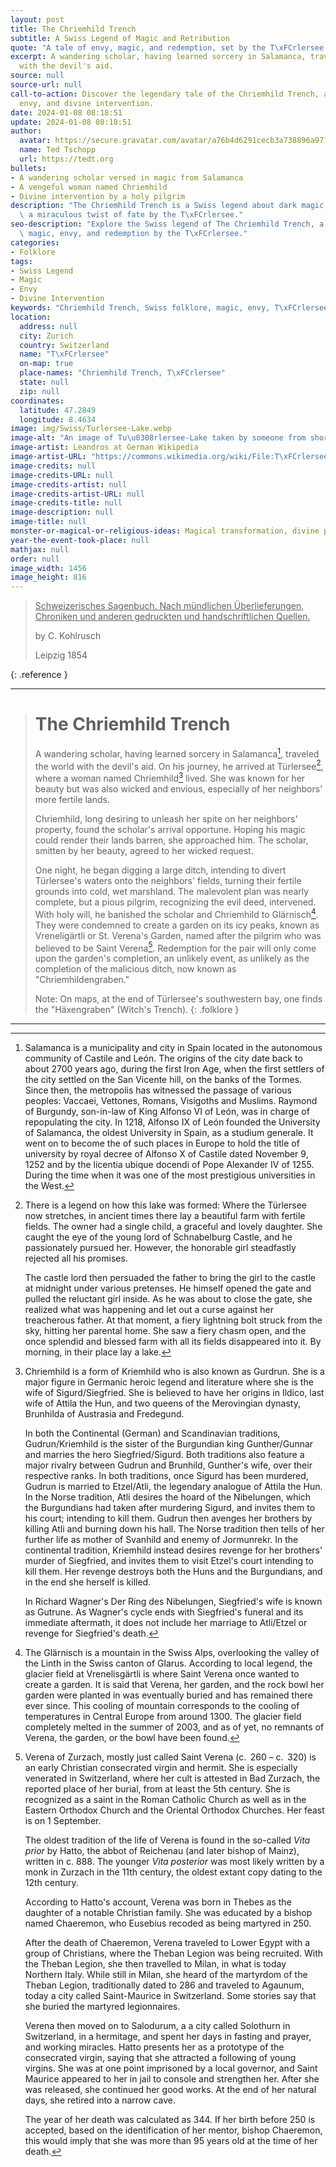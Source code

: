 ```yaml
---
layout: post
title: The Chriemhild Trench
subtitle: A Swiss Legend of Magic and Retribution
quote: "A tale of envy, magic, and redemption, set by the T\xFCrlersee."
excerpt: A wandering scholar, having learned sorcery in Salamanca, traveled the world
  with the devil's aid.
source: null
source-url: null
call-to-action: Discover the legendary tale of the Chriemhild Trench, a story of magic,
  envy, and divine intervention.
date: 2024-01-08 08:18:51
update: 2024-01-08 08:18:51
author:
  avatar: https://secure.gravatar.com/avatar/a76b4d6291cecb3a738896a971bfb903?s=512&d=mp&r=g
  name: Ted Tschopp
  url: https://tedt.org
bullets:
- A wandering scholar versed in magic from Salamanca
- A vengeful woman named Chriemhild
- Divine intervention by a holy pilgrim
description: "The Chriemhild Trench is a Swiss legend about dark magic, envy, and\
  \ a miraculous twist of fate by the T\xFCrlersee."
seo-description: "Explore the Swiss legend of The Chriemhild Trench, a tale of dark\
  \ magic, envy, and redemption by the T\xFCrlersee."
categories:
- Folklore
tags:
- Swiss Legend
- Magic
- Envy
- Divine Intervention
keywords: "Chriemhild Trench, Swiss folklore, magic, envy, T\xFCrlersee"
location:
  address: null
  city: Zurich
  country: Switzerland
  name: "T\xFCrlersee"
  on-map: true
  place-names: "Chriemhild Trench, T\xFCrlersee"
  state: null
  zip: null
coordinates:
  latitude: 47.2849
  longitude: 8.4634
image: img/Swiss/Turlersee-Lake.webp
image-alt: "An image of Tu\u0308rlersee-Lake taken by someone from shore."
image-artist: Leandros at German Wikipedia
image-artist-URL: "https://commons.wikimedia.org/wiki/File:T\xFCrlersee1.webp"
image-credits: null
image-credits-URL: null
image-credits-artist: null
image-credits-artist-URL: null
image-credits-title: null
image-description: null
image-title: null
monster-or-magical-or-religious-ideas: Magical transformation, divine punishment
year-the-event-took-place: null
mathjax: null
order: null
image_width: 1456
image_height: 816
---
```

> <ins>Schweizerisches Sagenbuch. Nach mündlichen Überlieferungen, Chroniken und anderen gedruckten und handschriftlichen Quellen.</ins>
> 
> by C. Kohlrusch
> 
>  Leipzig 1854
>
{: .reference }

---

> # The Chriemhild Trench
> A wandering scholar, having learned sorcery in Salamanca[^1], traveled the world with the devil's aid. On his journey, he arrived at Türlersee[^2], where a woman named Chriemhild[^3] lived. She was known for her beauty but was also wicked and envious, especially of her neighbors' more fertile lands.
> 
> Chriemhild, long desiring to unleash her spite on her neighbors' property, found the scholar's arrival opportune. Hoping his magic could render their lands barren, she approached him. The scholar, smitten by her beauty, agreed to her wicked request.
> 
> One night, he began digging a large ditch, intending to divert Türlersee's waters onto the neighbors' fields, turning their fertile grounds into cold, wet marshland. The malevolent plan was nearly complete, but a pious pilgrim, recognizing the evil deed, intervened. With holy will, he banished the scholar and Chriemhild to Glärnisch[^4]. They were condemned to create a garden on its icy peaks, known as Vreneligärtli or St. Verena's Garden, named after the pilgrim who was believed to be Saint Verena[^5]. Redemption for the pair will only come upon the garden's completion, an unlikely event, as unlikely as the completion of the malicious ditch, now known as "Chriemhildengraben."
>
> Note: On maps, at the end of Türlersee's southwestern bay, one finds the "Häxengraben" (Witch's Trench).
{: .folklore }

---

[^1]: Salamanca is a municipality and city in Spain located in the autonomous community of Castile and León.  The origins of the city date back to about 2700 years ago, during the first Iron Age, when the first settlers of the city settled on the San Vicente hill, on the banks of the Tormes. Since then, the metropolis has witnessed the passage of various peoples: Vaccaei, Vettones, Romans, Visigoths and Muslims. Raymond of Burgundy, son-in-law of King Alfonso VI of León, was in charge of repopulating the city.  In 1218, Alfonso IX of León founded the University of Salamanca, the oldest University in Spain, as a studium generale.  It went on to become the of such places in Europe to hold the title of university by royal decree of Alfonso X of Castile dated November 9, 1252 and by the licentia ubique docendi of Pope Alexander IV of 1255. During the time when it was one of the most prestigious universities in the West. 

[^2]: There is a legend on how this lake was formed: Where the Türlersee now stretches, in ancient times there lay a beautiful farm with fertile fields. The owner had a single child, a graceful and lovely daughter. She caught the eye of the young lord of Schnabelburg Castle, and he passionately pursued her. However, the honorable girl steadfastly rejected all his promises.  <p> The castle lord then persuaded the father to bring the girl to the castle at midnight under various pretenses. He himself opened the gate and pulled the reluctant girl inside. As he was about to close the gate, she realized what was happening and let out a curse against her treacherous father. At that moment, a fiery lightning bolt struck from the sky, hitting her parental home. She saw a fiery chasm open, and the once splendid and blessed farm with all its fields disappeared into it. By morning, in their place lay a lake.

[^3]: Chriemhild is a form of Kriemhild who is also known as Gurdrun.  She is a major figure in Germanic heroic legend and literature where she is the wife of Sigurd/Siegfried. She is believed to have her origins in Ildico, last wife of Attila the Hun, and two queens of the Merovingian dynasty, Brunhilda of Austrasia and Fredegund.<p>In both the Continental (German) and Scandinavian traditions, Gudrun/Kriemhild is the sister of the Burgundian king Gunther/Gunnar and marries the hero Siegfried/Sigurd. Both traditions also feature a major rivalry between Gudrun and Brunhild, Gunther's wife, over their respective ranks. In both traditions, once Sigurd has been murdered, Gudrun is married to Etzel/Atli, the legendary analogue of Attila the Hun. In the Norse tradition, Atli desires the hoard of the Nibelungen, which the Burgundians had taken after murdering Sigurd, and invites them to his court; intending to kill them. Gudrun then avenges her brothers by killing Atli and burning down his hall. The Norse tradition then tells of her further life as mother of Svanhild and enemy of Jormunrekr. In the continental tradition, Kriemhild instead desires revenge for her brothers' murder of Siegfried, and invites them to visit Etzel's court intending to kill them. Her revenge destroys both the Huns and the Burgundians, and in the end she herself is killed.<p>In Richard Wagner's Der Ring des Nibelungen, Siegfried's wife is known as Gutrune. As Wagner's cycle ends with Siegfried's funeral and its immediate aftermath, it does not include her marriage to Atli/Etzel or revenge for Siegfried's death.

[^4]: The Glärnisch is a mountain in the Swiss Alps, overlooking the valley of the Linth in the Swiss canton of Glarus. According to local legend, the glacier field at Vrenelisgärtli is where Saint Verena once wanted to create a garden.  It is said that Verena, her garden, and the rock bowl her garden were planted in was eventually buried and has remained there ever since. This cooling of mountain corresponds to the cooling of temperatures in Central Europe from around 1300.  The glacier field completely melted in the summer of 2003, and as of yet, no remnants of Verena, the garden, or the bowl have been found.  

[^5]: Verena of Zurzach, mostly just called Saint Verena (c.  260 – c.  320) is an early Christian consecrated virgin and hermit. She is especially venerated in Switzerland, where her cult is attested in Bad Zurzach, the reported place of her burial, from at least the 5th century. She is recognized as a saint in the Roman Catholic Church as well as in the Eastern Orthodox Church and the Oriental Orthodox Churches. Her feast is on 1 September.<p>The oldest tradition of the life of Verena is found in the so-called _Vita prior_ by Hatto, the abbot of Reichenau (and later bishop of Mainz), written in c. 888. The younger _Vita posterior_ was most likely written by a monk in Zurzach in the 11th century, the oldest extant copy dating to the 12th century.<p>According to Hatto's account, Verena was born in Thebes as the daughter of a notable Christian family. She was educated by a bishop named Chaeremon, who Eusebius recoded as being martyred in 250.<p>After the death of Chaeremon, Verena traveled to Lower Egypt with a group of Christians, where the Theban Legion was being recruited. With the Theban Legion, she then travelled to Milan, in what is today Northern Italy. While still in Milan, she heard of the martyrdom of the Theban Legion, traditionally dated to 286 and traveled to Agaunum, today a city called Saint-Maurice in Switzerland.  Some stories say that she  buried the martyred legionnaires.<p>Verena then moved on to Salodurum, a a city called Solothurn in Switzerland, in a hermitage, and spent her days in fasting and prayer, and working miracles. Hatto presents her as a prototype of the consecrated virgin, saying that she attracted a following of young virgins. She was at one point imprisoned by a local governor, and Saint Maurice appeared to her in jail to console and strengthen her. After she was released, she continued her good works. At the end of her natural days, she retired into a narrow cave.<p>The year of her death was calculated as 344.  If her birth before 250 is accepted, based on the identification of her mentor, bishop Chaeremon, this would imply that she was more than 95 years old at the time of her death.